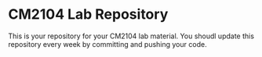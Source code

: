 # CM2104 Lab Repository
This is your repository for your CM2104 lab material. You shoudl update this repository every week by committing and pushing your code.
